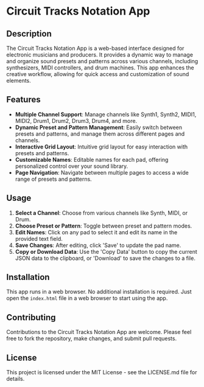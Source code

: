 # Circuit Tracks Notation App

## Description
The Circuit Tracks Notation App is a web-based interface designed for electronic musicians and producers. It provides a dynamic way to manage and organize sound presets and patterns across various channels, including synthesizers, MIDI controllers, and drum machines. This app enhances the creative workflow, allowing for quick access and customization of sound elements.

## Features

- **Multiple Channel Support**: Manage channels like Synth1, Synth2, MIDI1, MIDI2, Drum1, Drum2, Drum3, Drum4, and more.
- **Dynamic Preset and Pattern Management**: Easily switch between presets and patterns, and manage them across different pages and channels.
- **Interactive Grid Layout**: Intuitive grid layout for easy interaction with presets and patterns.
- **Customizable Names**: Editable names for each pad, offering personalized control over your sound library.
- **Page Navigation**: Navigate between multiple pages to access a wide range of presets and patterns.

## Usage

1. **Select a Channel**: Choose from various channels like Synth, MIDI, or Drum.
2. **Choose Preset or Pattern**: Toggle between preset and pattern modes.
3. **Edit Names**: Click on any pad to select it and edit its name in the provided text field.
4. **Save Changes**: After editing, click 'Save' to update the pad name.
5. **Copy or Download Data**: Use the 'Copy Data' button to copy the current JSON data to the clipboard, or 'Download' to save the changes to a file.

## Installation

This app runs in a web browser. No additional installation is required. Just open the `index.html` file in a web browser to start using the app.

## Contributing

Contributions to the Circuit Tracks Notation App are welcome. Please feel free to fork the repository, make changes, and submit pull requests.

## License

This project is licensed under the MIT License - see the LICENSE.md file for details.
